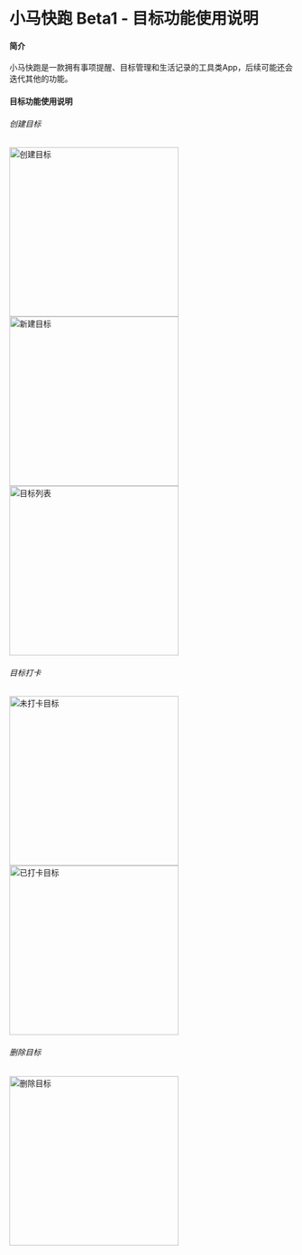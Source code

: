 # 小马快跑 Beta1 - 目标功能使用说明

#### 简介

小马快跑是一款拥有事项提醒、目标管理和生活记录的工具类App，后续可能还会迭代其他的功能。

#### 目标功能使用说明

###### 创建目标

<img src="img/goal/创建目标.jpg" alt="创建目标" width="300"/><img src="img/goal/新建目标.jpg" alt="新建目标" width="300"/><img src="img/goal/目标列表.jpg" alt="目标列表" width="300"/>

###### 目标打卡

<img src="img/goal/未打卡目标.jpg" alt="未打卡目标" width="300"/><img src="img/goal/已打卡目标.jpg" alt="已打卡目标" width="300"/>

###### 删除目标

<img src="img/goal/删除目标.jpg" alt="删除目标" width="300"/>